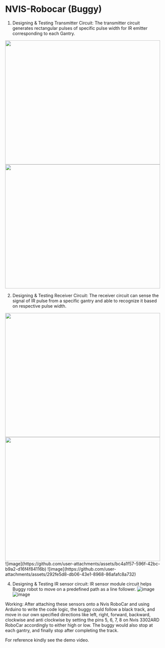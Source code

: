 # NVIS-Robocar (Buggy)

1. Designing & Testing Transmitter Circuit:
   The transmitter circuit generates rectangular pulses of specific pulse width for IR emitter corresponding to each Gantry.
<div>
   <image src="https://github.com/user-attachments/assets/ff5568f4-63a8-46e2-8d59-09bb42695fbd" width=500 height=400>  <image src="https://github.com/user-attachments/assets/54ebc53c-f731-459a-b414-757340933a74" width=500 height=400>
   </div>

2. Designing & Testing Receiver Circuit:
The receiver circuit can sense the signal of IR pulse from a specific gantry and able to recognize it based on respective pulse width.
<div>
   <image src="https://github.com/user-attachments/assets/bc4a1f57-596f-42bc-b9a2-d16f4f84116b" width=500 height=400>  <image src="https://github.com/user-attachments/assets/292fe5d8-db06-43e1-8968-86afafc8a732" width=500 height=400>
   </div>
![image](https://github.com/user-attachments/assets/bc4a1f57-596f-42bc-b9a2-d16f4f84116b)
![image](https://github.com/user-attachments/assets/292fe5d8-db06-43e1-8968-86afafc8a732)

4. Designing & Testing IR sensor circuit:
IR sensor module circuit helps Buggy robot to move on a predefined path as a line follower.
![image](https://github.com/user-attachments/assets/981af4c0-b28f-486f-b214-762bf4a1847c)
![image](https://github.com/user-attachments/assets/961b0ad0-f0b5-4f76-bd1a-96fa86723c4d)

Working: After attaching these sensors onto a Nvis RoboCar and using Arduino to write the code logic, the buggy could follow a black track,
and move in our own specified directions like left, right, forward, backward, clockwise and anti clockwise by setting the pins 5, 6, 7, 8 on Nvis 3302ARD RoboCar accordingly to either high or low. The buggy would also stop at each gantry, and finally stop after completing the track. 

For reference kindly see the demo video.
